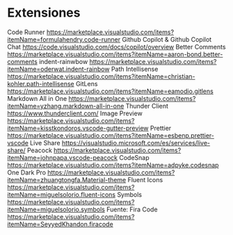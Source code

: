 # Extensiones 

 Code Runner https://marketplace.visualstudio.com/items?itemName=formulahendry.code-runner
 Github Copilot & Github Copilot Chat  https://code.visualstudio.com/docs/copilot/overview
 Better Comments https://marketplace.visualstudio.com/items?itemName=aaron-bond.better-comments
 indent-rainwbow https://marketplace.visualstudio.com/items?itemName=oderwat.indent-rainbow 
 Path Intellisense  https://marketplace.visualstudio.com/items?itemName=christian-kohler.path-intellisense
 GitLens https://marketplace.visualstudio.com/items?itemName=eamodio.gitlens
 Markdown All in One  https://marketplace.visualstudio.com/items?itemName=yzhang.markdown-all-in-one
 Thunder Client https://www.thunderclient.com/
 Image Preview  https://marketplace.visualstudio.com/items?itemName=kisstkondoros.vscode-gutter-preview
 Prettier  https://marketplace.visualstudio.com/items?itemName=esbenp.prettier-vscode
 Live Share https://visualstudio.microsoft.com/es/services/live-share/
 Peacock https://marketplace.visualstudio.com/items?itemName=johnpapa.vscode-peacock
 CodeSnap https://marketplace.visualstudio.com/items?itemName=adpyke.codesnap
  One Dark Pro  https://marketplace.visualstudio.com/items?itemName=zhuangtongfa.Material-theme
  Fluent Icons  https://marketplace.visualstudio.com/items?itemName=miguelsolorio.fluent-icons
  Symbols  https://marketplace.visualstudio.com/items?itemName=miguelsolorio.symbols
  Fuente: Fira Code https://marketplace.visualstudio.com/items?itemName=SeyyedKhandon.firacode